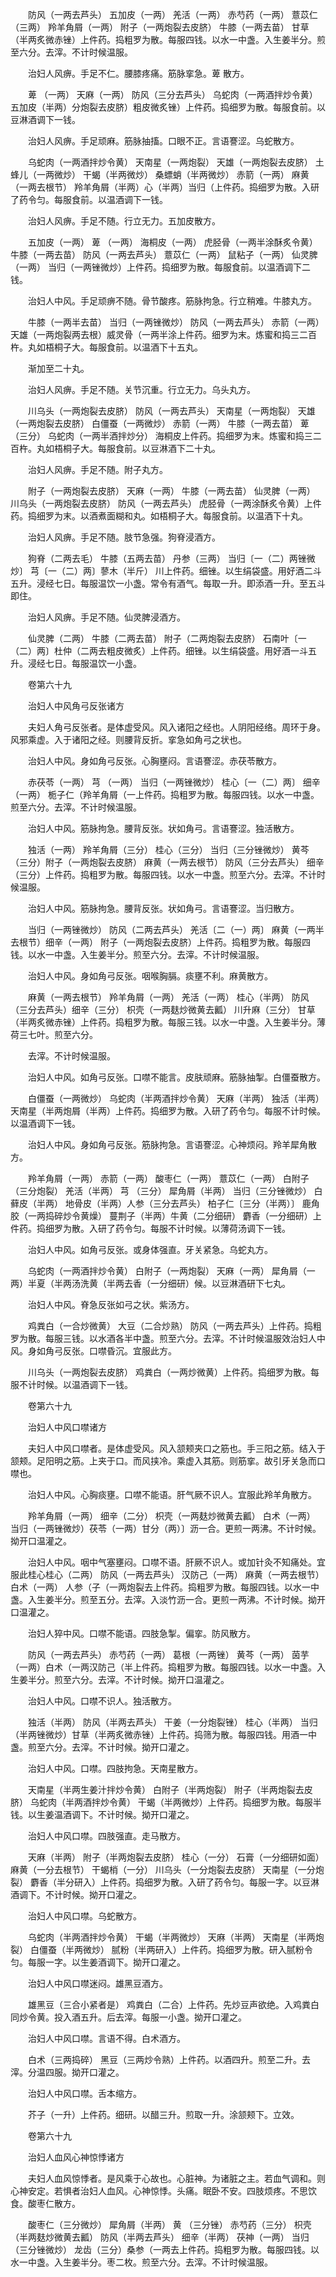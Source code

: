 <!-- { "loadSidebar": true } -->
　　防风（一两去芦头） 五加皮（一两） 羌活（一两） 赤芍药（一两） 薏苡仁（三两） 羚羊角屑（一两） 附子（一两炮裂去皮脐） 牛膝（一两去苗） 甘草（半两炙微赤锉）上件药。捣粗罗为散。每服四钱。以水一中盏。入生姜半分。煎至六分。去滓。不计时候温服。

　　治妇人风痹。手足不仁。腰膝疼痛。筋脉挛急。萆 散方。

　　萆 （一两） 天麻（一两） 防风（三分去芦头） 乌蛇肉（一两酒拌炒令黄） 五加皮（半两）分炮裂去皮脐）粗皮微炙锉）上件药。捣细罗为散。每服食前。以豆淋酒调下一钱。

　　治妇人风痹。手足顽麻。筋脉抽搐。口眼不正。言语謇涩。乌蛇散方。

　　乌蛇肉（一两酒拌炒令黄） 天南星（一两炮裂） 天雄（一两炮裂去皮脐） 土蜂儿（一两微炒） 干蝎（半两微炒） 桑螵蛸（半两微炒） 赤箭（一两） 麻黄（一两去根节） 羚羊角屑（半两）心（半两）当归（上件药。捣细罗为散。入研了药令匀。每服食前。以温酒调下一钱。

　　治妇人风痹。手足不随。行立无力。五加皮散方。

　　五加皮（一两） 萆 （一两） 海桐皮（一两） 虎胫骨（一两半涂酥炙令黄） 牛膝（一两去苗） 防风（一两去芦头） 薏苡仁（一两） 鼠粘子（一两） 仙灵脾（一两） 当归（一两锉微炒）上件药。捣细罗为散。每服食前。以温酒调下二钱。

　　治妇人中风。手足顽痹不随。骨节酸疼。筋脉拘急。行立稍难。牛膝丸方。

　　牛膝（一两半去苗） 当归（一两锉微炒） 防风（一两去芦头） 赤箭（一两） 天雄（一两炮裂两去根）威灵骨（一两半涂上件药。细罗为末。炼蜜和捣三二百杵。丸如梧桐子大。每服食前。以温酒下十五丸。

　　渐加至二十丸。

　　治妇人风痹。手足不随。关节沉重。行立无力。乌头丸方。

　　川乌头（一两炮裂去皮脐） 防风（一两去芦头） 天南星（一两炮裂） 天雄（一两炮裂去皮脐） 白僵蚕（一两微炒） 赤箭（一两） 牛膝（一两去苗） 萆 （三分） 乌蛇肉（一两半酒拌炒分） 海桐皮上件药。捣细罗为末。炼蜜和捣三二百杵。丸如梧桐子大。每服食前。以豆淋酒下二十丸。

　　治妇人风痹。手足不随。附子丸方。

　　附子（一两炮裂去皮脐） 天麻（一两） 牛膝（一两去苗） 仙灵脾（一两） 川乌头（一两炮裂去皮脐） 防风（一两去芦头） 虎胫骨（一两涂酥炙令黄）上件药。捣细罗为末。以酒煮面糊和丸。如梧桐子大。每服食前。以温酒下十丸。

　　治妇人风痹。手足不随。肢节急强。狗脊浸酒方。

　　狗脊（二两去毛） 牛膝（五两去苗） 丹参（三两） 当归〔一（二）两锉微炒〕 芎〔一（二）两〕蓼木（半斤） 川上件药。细锉。以生绢袋盛。用好酒二斗五升。浸经七日。每服温饮一小盏。常令有酒气。每取一升。即添酒一升。至五斗即住。

　　治妇人风痹。手足不随。仙灵脾浸酒方。

　　仙灵脾（二两） 牛膝（二两去苗） 附子（二两炮裂去皮脐） 石南叶〔一（二）两〕杜仲（二两去粗皮微炙）上件药。细锉。以生绢袋盛。用好酒一斗五升。浸经七日。每服温饮一小盏。

　　卷第六十九

　　治妇人中风角弓反张诸方

　　夫妇人角弓反张者。是体虚受风。风入诸阳之经也。人阴阳经络。周环于身。风邪乘虚。入于诸阳之经。则腰背反折。挛急如角弓之状也。

　　治妇人中风。身如角弓反张。心胸壅闷。言语謇涩。赤茯苓散方。

　　赤茯苓（一两） 芎 （一两） 当归（一两锉微炒） 桂心〔一（二）两〕 细辛（一两） 栀子仁（羚羊角屑（一上件药。捣粗罗为散。每服四钱。以水一中盏。煎至六分。去滓。不计时候温服。

　　治妇人中风。筋脉拘急。腰背反张。状如角弓。言语謇涩。独活散方。

　　独活（一两） 羚羊角屑（三分） 桂心（三分） 当归（三分锉微炒） 黄芩（三分）附子（一两炮裂去皮脐） 麻黄（一两去根节） 防风（三分去芦头） 细辛（三分）上件药。捣粗罗为散。每服四钱。以水一中盏。煎至六分。去滓。不计时候温服。

　　治妇人中风。筋脉拘急。腰背反张。状如角弓。言语謇涩。当归散方。

　　当归（一两锉微炒） 防风（二两去芦头） 羌活〔二（一）两〕 麻黄（一两半去根节）细辛（一两） 附子（一两炮裂去皮脐）上件药。捣粗罗为散。每服四钱。以水一中盏。入生姜半分。煎至六分。去滓。不计时候温服。

　　治妇人中风。身如角弓反张。咽喉胸膈。痰壅不利。麻黄散方。

　　麻黄（一两去根节） 羚羊角屑（一两） 羌活（一两） 桂心（半两） 防风（三分去芦头）细辛（三分） 枳壳（一两麸炒微黄去瓤） 川升麻（三分） 甘草（半两炙微赤锉）上件药。捣粗罗为散。每服三钱。以水一中盏。入生姜半分。薄荷三七叶。煎至六分。

　　去滓。不计时候温服。

　　治妇人中风。如角弓反张。口噤不能言。皮肤顽麻。筋脉抽掣。白僵蚕散方。

　　白僵蚕（一两微炒） 乌蛇肉（半两酒拌炒令黄） 天麻（半两） 独活（半两） 天南星（半两炮屑（半两）上件药。捣细罗为散。入研了药令匀。每服不计时候。以温酒调下一钱。

　　治妇人中风。身如角弓反张。筋脉拘急。言语謇涩。心神烦闷。羚羊犀角散方。

　　羚羊角屑（一两） 赤箭（一两） 酸枣仁（一两） 薏苡仁（一两） 白附子（三分炮裂） 羌活（半两） 芎 （三分） 犀角屑（半两） 当归（三分锉微炒） 白藓皮（半两） 地骨皮（半两）人参（三分去芦头） 柏子仁〔三分（半两）〕 鹿角胶（一两捣碎炒令黄燥） 蔓荆子（半两）牛黄（二分细研） 麝香（一分细研）上件药。捣细罗为散。入研了药令匀。每服不计时候。以薄荷汤调下一钱。

　　治妇人中风。如角弓反张。或身体强直。牙关紧急。乌蛇丸方。

　　乌蛇肉（一两酒拌炒令黄） 白附子（一两炮裂） 天麻（一两） 犀角屑（一两）半夏（半两汤洗黄（半两去香（一分细研）候。以豆淋酒研下七丸。

　　治妇人中风。脊急反张如弓之状。紫汤方。

　　鸡粪白（一合炒微黄） 大豆（二合炒熟） 防风（一两去芦头）上件药。捣粗罗为散。每服三钱。以水酒各半中盏。煎至六分。去滓。不计时候温服效治妇人中风。身如角弓反张。口噤昏沉。宜服此方。

　　川乌头（一两炮裂去皮脐） 鸡粪白（一两炒微黄）上件药。捣细罗为散。每服不计时候。以温酒调下一钱。

　　卷第六十九

　　治妇人中风口噤诸方

　　夫妇人中风口噤者。是体虚受风。风入颔颊夹口之筋也。手三阳之筋。结入于颔颊。足阳明之筋。上夹于口。而风挟冷。乘虚入其筋。则筋挛。故引牙关急而口噤也。

　　治妇人中风。心胸痰壅。口噤不能语。肝气厥不识人。宜服此羚羊角散方。

　　羚羊角屑（一两） 细辛（二分） 枳壳（一两麸炒微黄去瓤） 白术（一两） 当归（一两锉微炒）茯苓（一两）甘分（两）〕沥一合。更煎一两沸。不计时候。拗开口温灌之。

　　治妇人中风。咽中气塞壅闷。口噤不语。肝厥不识人。或加针灸不知痛处。宜服此桂心桂心（二两） 防风（一两去芦头） 汉防己（一两） 麻黄（一两去根节） 白术（一两） 人参（子（一两炮裂去上件药。捣粗罗为散。每服四钱。以水一中盏。入生姜半分。煎至五分。去滓。入淡竹沥一合。更煎一两沸。不计时候。拗开口温灌之。

　　治妇人猝中风。口噤不能语。四肢急掣。偏挛。防风散方。

　　防风（一两去芦头） 赤芍药（一两） 葛根（一两锉） 黄芩（一两） 茵芋（一两）白术（一两汉防己（半上件药。捣粗罗为散。每服四钱。以水一中盏。入生姜半分。煎至六分。去滓。不计时候。拗开口温灌之。

　　治妇人中风。口噤不识人。独活散方。

　　独活（半两） 防风（半两去芦头） 干姜（一分炮裂锉） 桂心（半两） 当归（半两锉微炒）甘草（半两炙微赤锉）上件药。捣筛为散。每服四钱。用酒一中盏。煎至六分。去滓。不计时候。拗开口灌之。

　　治妇人中风。口噤。四肢拘急。天南星散方。

　　天南星（半两生姜汁拌炒令黄） 白附子（半两炮裂） 附子（半两炮裂去皮脐） 乌蛇肉（半两酒拌炒令黄） 干蝎（半两微炒）上件药。捣细罗为散。每服半钱。以生姜温酒调下。不计时候。拗开口灌之。

　　治妇人中风口噤。四肢强直。走马散方。

　　天麻（半两） 附子（半两炮裂去皮脐） 桂心（一分） 石膏（一分细研如面） 麻黄（一分去根节） 干蝎梢（一分） 川乌头（一分炮裂去皮脐） 天南星（一分炮裂） 麝香（半分研入）上件药。捣细罗为散。入研了药令匀。每服一字。以豆淋酒调下。不计时候。拗开口灌之。

　　治妇人中风口噤。乌蛇散方。

　　乌蛇肉（半两酒拌炒令黄） 干蝎（半两微炒） 天麻（半两） 天南星（半两炮裂） 白僵蚕（半两微炒） 腻粉（半两研入）上件药。捣细罗为散。研入腻粉令匀。每服一字。以生姜酒调下。拗开口灌之。

　　治妇人中风口噤迷闷。雄黑豆酒方。

　　雄黑豆（三合小紧者是） 鸡粪白（二合）上件药。先炒豆声欲绝。入鸡粪白同炒令黄。投入酒五升。后去滓。每服一小盏。拗开口灌之。

　　治妇人中风口噤。言语不得。白术酒方。

　　白术（三两捣碎） 黑豆（三两炒令熟）上件药。以酒四升。煎至二升。去滓。分温四服。拗开口灌之。

　　治妇人中风口噤。舌本缩方。

　　芥子（一升）上件药。细研。以醋三升。煎取一升。涂颔颊下。立效。

　　卷第六十九

　　治妇人血风心神惊悸诸方

　　夫妇人血风惊悸者。是风乘于心故也。心脏神。为诸脏之主。若血气调和。则心神安定。若惧者治妇人血风。心神惊悸。头痛。眠卧不安。四肢烦疼。不思饮食。酸枣仁散方。

　　酸枣仁（三分微炒） 犀角屑（半两） 黄 （三分锉） 赤芍药（三分） 枳壳（半两麸炒微黄去瓤） 防风（半两去芦头） 细辛（半两） 茯神（一两） 当归（三分锉微炒） 龙齿（三分）桑参（一两去上件药。捣粗罗为散。每服四钱。以水一中盏。入生姜半分。枣二枚。煎至六分。去滓。不计时候温服。

